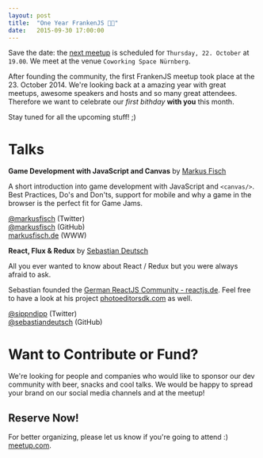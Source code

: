 ```yaml
---
layout: post
title:  "One Year FrankenJS 🎉🎂"
date:   2015-09-30 17:00:00
---
```


Save the date: the [next meetup][next-meetup] is scheduled for `Thursday, 22. October` at `19.00`. We meet at the venue `Coworking Space Nürnberg`.

After founding the community, the first FrankenJS meetup took place at the 23. October 2014. We're looking back at a amazing year with great meetups, awesome speakers and hosts and so many great attendees. Therefore we want to celebrate our _first bithday_ __with you__ this month.

Stay tuned for all the upcoming stuff! ;)

# Talks

**Game Development with JavaScript and Canvas** by [Markus Fisch][markus-fisch-twitter]

A short introduction into game development with JavaScript and `<canvas/>`. Best
Practices, Do's and Don'ts, support for mobile and why a game in the browser is
the perfect fit for Game Jams.

[@markusfisch][markus-fisch-twitter] (Twitter)<br />
[@markusfisch][markus-fisch-github] (GitHub)<br />
[markusfisch.de][markus-fisch-www] (WWW)

**React, Flux & Redux** by [Sebastian Deutsch][sebastian-deutsch-twitter]

All you ever wanted to know about React / Redux but you were always afraid to ask.

Sebastian founded the [German ReactJS Community - reactjs.de][reactjsde]. Feel free to have 
a look at his project [photoeditorsdk.com][photoeditorsdk] as well.

[@sippndipp][sebastian-deutsch-twitter] (Twitter)<br />
[@sebastiandeutsch][sebastian-deutsch-github] (GitHub)

# Want to Contribute or Fund?

We're looking for people and companies who would like to sponsor our dev community with beer, snacks and cool talks. We would be happy to spread your brand on our social media channels and at the meetup!

## Reserve Now!

For better organizing, please let us know if you're going to attend :) [meetup.com][next-meetup].

[next-meetup]: http://www.meetup.com/de/FrankenJS/events/225731239/
[frankenjs-email]: mailto:servus@frankenjs.org
[markus-fisch-twitter]: http://twitter.com/markusfisch
[markus-fisch-github]: http://github.com/markusfisch
[markus-fisch-www]: http://twitter.com/markusfisch
[sebastian-deutsch-twitter]: http://twitter.com/sippndipp
[sebastian-deutsch-github]: http://github.com/sebastiandeutsch
[reactjsde]: http://reactjs.de
[photoeditorsdk]: http://photoeditorsdk.com
